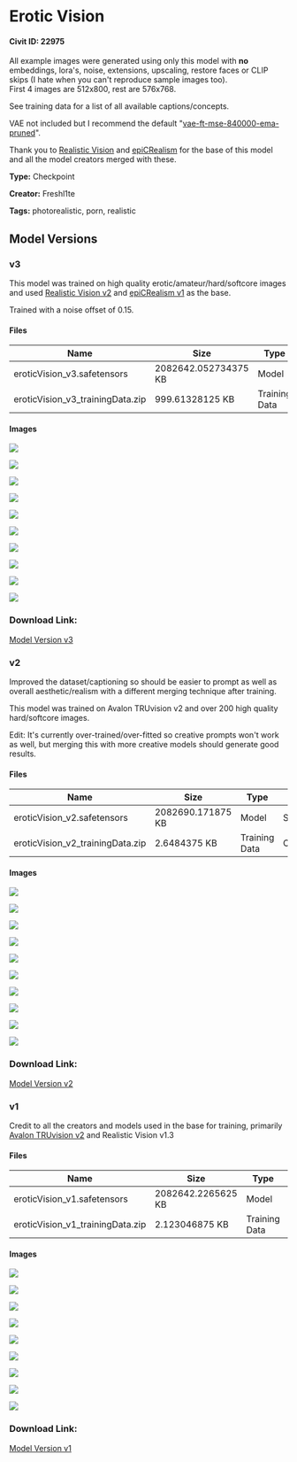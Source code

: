 # Erotic Vision

#### Civit ID: 22975

<p>All example images were generated using only this model with <strong>no </strong>embeddings, lora's, noise, extensions, upscaling, restore faces or CLIP skips (I hate when you can't reproduce sample images too).<br />First 4 images are 512x800, rest are 576x768.</p><p>See training data for a list of all available captions/concepts.</p><p>VAE not included but I recommend the default "<a target="_blank" rel="ugc" href="https://huggingface.co/stabilityai/sd-vae-ft-mse-original/blob/main/vae-ft-mse-840000-ema-pruned.ckpt">vae-ft-mse-840000-ema-pruned</a>".</p><p>Thank you to <a target="_blank" rel="ugc" href="https://civitai.com/models/4201/realistic-vision-v20">Realistic Vision</a> and <a target="_blank" rel="ugc" href="https://civitai.com/models/25694/epicrealism">epiCRealism</a> for the base of this model and all the model creators merged with these.</p>

**Type:** Checkpoint

**Creator:** Freshl1te

**Tags:** photorealistic, porn, realistic

## Model Versions

### v3

<p>This model was trained on high quality erotic/amateur/hard/softcore images and used <a target="_blank" rel="ugc" href="https://civitai.com/models/4201/realistic-vision-v20">Realistic Vision v2</a> and <a target="_blank" rel="ugc" href="https://civitai.com/models/25694/epicrealism">epiCRealism v1</a> as the base.</p><p>Trained with a noise offset of 0.15.</p>

#### Files

| Name | Size | Type | Format | Download Url | AutoV1 | AutoV2 | SHA256 | CRC32 | BLAKE3 |
| --- | --- | --- | --- | --- | --- | --- | --- | --- | --- |
| eroticVision_v3.safetensors | 2082642.052734375 KB | Model | SafeTensor | https://civitai.com/api/download/models/40417 | 2DAAAC64 | 0981B250EB | 0981B250EB3B1DE68A800EA77E3C93A35F24607EB31341BC1C7EF1555E9B30F7 | A4F2AE29 | 330F975F329FBF182DCF85F18764376388045CA7584DA98AD9218C54C22C6572 |
| eroticVision_v3_trainingData.zip | 999.61328125 KB | Training Data | Other | https://civitai.com/api/download/models/40417?type=Training%20Data | - | - | - | - | - |

#### Images

<p><img src="https://image.civitai.com/xG1nkqKTMzGDvpLrqFT7WA/993a1b3a-3728-48d3-7463-632e8be7a400/width=450/447319.jpeg" /></p>

<p><img src="https://image.civitai.com/xG1nkqKTMzGDvpLrqFT7WA/1b24c8b7-1ab2-43a9-3440-82e990a4c100/width=450/464164.jpeg" /></p>

<p><img src="https://image.civitai.com/xG1nkqKTMzGDvpLrqFT7WA/e6030189-eb16-4870-184f-53e073c52300/width=450/448163.jpeg" /></p>

<p><img src="https://image.civitai.com/xG1nkqKTMzGDvpLrqFT7WA/5848244a-2683-4ba8-c5c7-c035d7edfb00/width=450/448134.jpeg" /></p>

<p><img src="https://image.civitai.com/xG1nkqKTMzGDvpLrqFT7WA/d8dd1786-5a13-45f1-ad45-2c7ee9547200/width=450/535502.jpeg" /></p>

<p><img src="https://image.civitai.com/xG1nkqKTMzGDvpLrqFT7WA/f83806b7-204b-460b-80af-56ca7c827a00/width=450/447336.jpeg" /></p>

<p><img src="https://image.civitai.com/xG1nkqKTMzGDvpLrqFT7WA/5aa89d32-9193-4b55-7017-9a8c522f8c00/width=450/447340.jpeg" /></p>

<p><img src="https://image.civitai.com/xG1nkqKTMzGDvpLrqFT7WA/ac2c5871-8d35-450b-f020-7bfa3bd93600/width=450/447342.jpeg" /></p>

<p><img src="https://image.civitai.com/xG1nkqKTMzGDvpLrqFT7WA/522ec524-07cc-42ef-7880-575da6ea6c00/width=450/447338.jpeg" /></p>

<p><img src="https://image.civitai.com/xG1nkqKTMzGDvpLrqFT7WA/dfd5d08f-6892-43ad-c429-f00a8d402600/width=450/447337.jpeg" /></p>

### Download Link:

[Model Version v3](https://civitai.com/api/download/models/40417)

### v2

<p>Improved the dataset/captioning so should be easier to prompt as well as overall aesthetic/realism with a different merging technique after training.</p><p>This model was trained on Avalon TRUvision v2 and over 200 high quality hard/softcore images.</p><p>Edit: It's currently over-trained/over-fitted so creative prompts won't work as well, but merging this with more creative models should generate good results.</p>

#### Files

| Name | Size | Type | Format | Download Url | AutoV1 | AutoV2 | SHA256 | CRC32 | BLAKE3 |
| --- | --- | --- | --- | --- | --- | --- | --- | --- | --- |
| eroticVision_v2.safetensors | 2082690.171875 KB | Model | SafeTensor | https://civitai.com/api/download/models/30356 | 1B21AE26 | 874BCB14AA | 874BCB14AA22C61058FB298F65C26F973CB46D57F6B4853B358F7F11935DFBEE | 9E6A1AD7 | 39A6FBD83C0EA73692318FEA8E113A349521A3243D0FB9855292AFEE66D6482E |
| eroticVision_v2_trainingData.zip | 2.6484375 KB | Training Data | Other | https://civitai.com/api/download/models/30356?type=Training%20Data | - | 30EA6196B6 | 30EA6196B67FABCAB0F2300F927895470D435BD0E468CCBEE8A6C37307E426C0 | 4F06A134 | F1759928BCD9F341A76101487FED0ADD829B93E9F6D9F2B40CC00481DE2E7EA1 |

#### Images

<p><img src="https://image.civitai.com/xG1nkqKTMzGDvpLrqFT7WA/33f6a074-308c-438e-9c2e-3b461b329f00/width=450/344808.jpeg" /></p>

<p><img src="https://image.civitai.com/xG1nkqKTMzGDvpLrqFT7WA/87d03c1b-1df7-4408-c620-1a13fc247500/width=450/351025.jpeg" /></p>

<p><img src="https://image.civitai.com/xG1nkqKTMzGDvpLrqFT7WA/e3902422-c305-4bb4-751e-bd31df256c00/width=450/344804.jpeg" /></p>

<p><img src="https://image.civitai.com/xG1nkqKTMzGDvpLrqFT7WA/196aa761-e4e8-480c-b453-2a03ea293a00/width=450/344807.jpeg" /></p>

<p><img src="https://image.civitai.com/xG1nkqKTMzGDvpLrqFT7WA/e8c18fee-5eed-4df3-ca68-ef1ae23d3b00/width=450/344806.jpeg" /></p>

<p><img src="https://image.civitai.com/xG1nkqKTMzGDvpLrqFT7WA/c6db0b0e-1e7e-447d-01a4-01defb0abd00/width=450/344803.jpeg" /></p>

<p><img src="https://image.civitai.com/xG1nkqKTMzGDvpLrqFT7WA/60b19677-29e5-49bb-7dcf-9540a6fe2400/width=450/344802.jpeg" /></p>

<p><img src="https://image.civitai.com/xG1nkqKTMzGDvpLrqFT7WA/3fdded37-2ac1-4f39-5a46-ccc057595a00/width=450/344805.jpeg" /></p>

<p><img src="https://image.civitai.com/xG1nkqKTMzGDvpLrqFT7WA/cb3da3a5-c95c-4aeb-b7ce-223ccacf4300/width=450/344801.jpeg" /></p>

<p><img src="https://image.civitai.com/xG1nkqKTMzGDvpLrqFT7WA/4d1e61a8-e51b-4565-f9a7-f1b8d2bd1900/width=450/344800.jpeg" /></p>

### Download Link:

[Model Version v2](https://civitai.com/api/download/models/30356)

### v1

<p>Credit to all the creators and models used in the base for training, primarily <a target="_blank" rel="ugc" href="https://civitai.com/models/13020/avalon-truvision">Avalon TRUvision v2</a> and Realistic Vision v1.3</p>

#### Files

| Name | Size | Type | Format | Download Url | AutoV1 | AutoV2 | SHA256 | CRC32 | BLAKE3 |
| --- | --- | --- | --- | --- | --- | --- | --- | --- | --- |
| eroticVision_v1.safetensors | 2082642.2265625 KB | Model | SafeTensor | https://civitai.com/api/download/models/27436 | E52BA104 | 670E42F4DC | 670E42F4DC626F184F7939B3160BD689D36BCC9B5583F32DFA62C35D3930E8AE | C9BD9DE4 | 040A43BEE22F1D71088FCF0B6321BE0421D5F2A222C4E0C0BDD3DF4A88088708 |
| eroticVision_v1_trainingData.zip | 2.123046875 KB | Training Data | Other | https://civitai.com/api/download/models/27436?type=Training%20Data | - | F919903EDF | F919903EDF2653287C171AD36D8D9C89B3E4C9ECE4BC86CEFBAAFB96A57CD2D2 | 74B453C9 | 0CA4A63A0F4C8BF4817442CEA56414D1380A25CB9236366DDBCD52E3BAA10A5E |

#### Images

<p><img src="https://image.civitai.com/xG1nkqKTMzGDvpLrqFT7WA/7af88b55-f8bc-469d-75de-fda10a69af00/width=450/302638.jpeg" /></p>

<p><img src="https://image.civitai.com/xG1nkqKTMzGDvpLrqFT7WA/e27477f0-d180-48d2-e4e3-afcf6646c200/width=450/302586.jpeg" /></p>

<p><img src="https://image.civitai.com/xG1nkqKTMzGDvpLrqFT7WA/cb70247b-c41d-4bd4-1345-ea137b750400/width=450/314954.jpeg" /></p>

<p><img src="https://image.civitai.com/xG1nkqKTMzGDvpLrqFT7WA/dc065eca-4d30-41bf-a555-fee92bc03600/width=450/301974.jpeg" /></p>

<p><img src="https://image.civitai.com/xG1nkqKTMzGDvpLrqFT7WA/c14503b5-3dae-49c7-948b-4f99ebf40200/width=450/301973.jpeg" /></p>

<p><img src="https://image.civitai.com/xG1nkqKTMzGDvpLrqFT7WA/42d99382-cbc0-49eb-e7f5-925145d36400/width=450/301972.jpeg" /></p>

<p><img src="https://image.civitai.com/xG1nkqKTMzGDvpLrqFT7WA/4a9c7fae-566e-4af4-d358-4979489eb300/width=450/301971.jpeg" /></p>

<p><img src="https://image.civitai.com/xG1nkqKTMzGDvpLrqFT7WA/f1088863-6aeb-4a44-02fe-95be87baad00/width=450/301970.jpeg" /></p>

<p><img src="https://image.civitai.com/xG1nkqKTMzGDvpLrqFT7WA/5b7c9eed-3794-4bdd-97ce-f8bcbdd7cd00/width=450/303101.jpeg" /></p>

### Download Link:

[Model Version v1](https://civitai.com/api/download/models/27436)

